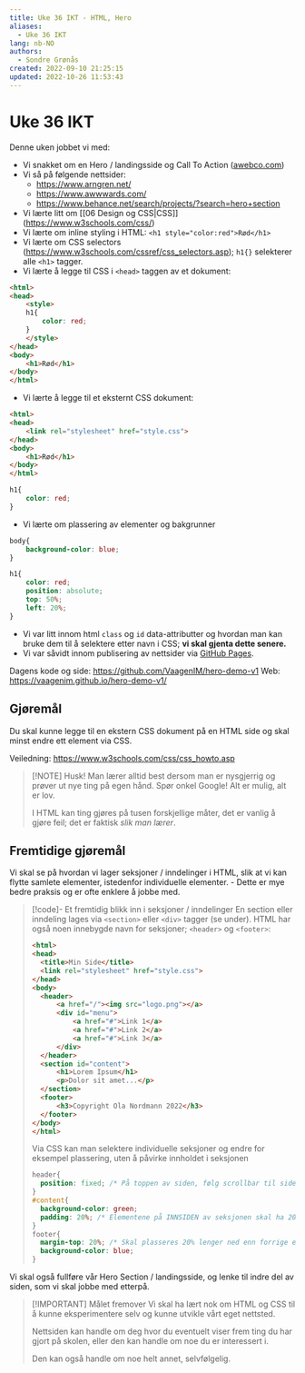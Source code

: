 ```yaml
---
title: Uke 36 IKT - HTML, Hero
aliases: 
  - Uke 36 IKT
lang: nb-NO
authors:
  - Sondre Grønås
created: 2022-09-10 21:25:15
updated: 2022-10-26 11:53:43
---
```

# Uke 36 IKT
Denne uken jobbet vi med:
- Vi snakket om en Hero / landingsside og Call To Action ([awebco.com](https://www.awebco.com/blog/hero-section/#:~:text=your%20own%20webpages.-,What%20is%20a%20Hero%20Section%3F,Why%20people%20should%20trust%20you))
- Vi så på følgende nettsider:
	- https://www.arngren.net/
	- https://www.awwwards.com/
	- https://www.behance.net/search/projects/?search=hero+section
- Vi lærte litt om [[06 Design og CSS|CSS]] (https://www.w3schools.com/css/)
- Vi lærte om inline styling i HTML: `<h1 style="color:red">Rød</h1>`
- Vi lærte om CSS selectors (https://www.w3schools.com/cssref/css_selectors.asp); `h1{}` selekterer alle `<h1>` tagger.
- Vi lærte å legge til CSS i `<head>` taggen av et dokument:
```html
<html>
<head>
	<style>
	h1{
		color: red;
	}
	</style>
</head>
<body>
	<h1>Rød</h1>
</body>
</html>
```
- Vi lærte å legge til et eksternt CSS dokument:
```html title="index.html"
<html>
<head>
	<link rel="stylesheet" href="style.css">
</head>
<body>
	<h1>Rød</h1>
</body>
</html>
```
```css title="style.css"
h1{
	color: red;
}
```
- Vi lærte om plassering av elementer og bakgrunner
```css title="style.css"
body{
	background-color: blue;
}

h1{
	color: red;
	position: absolute;
	top: 50%;
	left: 20%;
}
```
- Vi var litt innom html `class` og `id` data-attributter og hvordan man kan bruke dem til å selektere etter navn i CSS; **vi skal gjenta dette senere.**
- Vi var såvidt innom publisering av nettsider via [GitHub Pages](https://pages.github.com/).

Dagens kode og side: https://github.com/VaagenIM/hero-demo-v1
Web: https://vaagenim.github.io/hero-demo-v1/

## Gjøremål
Du skal kunne legge til en ekstern CSS dokument på en HTML side og skal minst endre ett element via CSS.

Veiledning: https://www.w3schools.com/css/css_howto.asp

> [!NOTE] Husk!
> Man lærer alltid best dersom man er nysgjerrig og prøver ut nye ting på egen hånd. Spør onkel Google! Alt er mulig, alt er lov.
> 
> I HTML kan ting gjøres på tusen forskjellige måter, det er vanlig å gjøre feil; det er faktisk *slik man lærer*.

## Fremtidige gjøremål
Vi skal se på hvordan vi lager seksjoner / inndelinger i HTML, slik at vi kan flytte samlete elementer, istedenfor individuelle elementer. - Dette er mye bedre praksis og er ofte enklere å jobbe med.

> [!code]- Et fremtidig blikk inn i seksjoner / inndelinger
> En section eller inndeling lages via `<section>` eller `<div>` tagger (se under). HTML har også noen innebygde navn for seksjoner; `<header>` og `<footer>`:
> ```html title="index.html"
> <html>
> <head>
> 	<title>Min Side</title>
> 	<link rel="stylesheet" href="style.css">
> </head>
> <body>
> 	<header>
> 		<a href="/"><img src="logo.png"></a>
> 		<div id="menu">
> 			<a href="#">Link 1</a>
> 			<a href="#">Link 2</a>
> 			<a href="#">Link 3</a>
> 		</div>
> 	</header>
> 	<section id="content">
> 		<h1>Lorem Ipsum</h1>
> 		<p>Dolor sit amet...</p>
> 	</section>
> 	<footer>
> 		<h3>Copyright Ola Nordmann 2022</h3>
> 	</footer>
> </body>
> </html>
> ```
> Via CSS kan man selektere individuelle seksjoner og endre for eksempel plassering, uten å påvirke innholdet i seksjonen
> ```css title="style.css"
> header{
> 	position: fixed; /* På toppen av siden, følg scrollbar til siden */
> }
> #content{
> 	background-color: green;
> 	padding: 20%; /* Elementene på INNSIDEN av seksjonen skal ha 20% innrykk på siden (marg i boka) */
> }
> footer{
> 	margin-top: 20%; /* Skal plasseres 20% lenger ned enn forrige element (UTSIDEN) (#content) */
> 	background-color: blue;
> }
> ```



Vi skal også fullføre vår Hero Section / landingsside, og lenke til indre del av siden, som vi skal jobbe med etterpå.

> [!IMPORTANT] Målet fremover
> Vi skal ha lært nok om HTML og CSS til å kunne eksperimentere selv og kunne utvikle vårt eget nettsted. 
> 
> Nettsiden kan handle om deg hvor du eventuelt viser frem ting du har gjort på skolen, eller den kan handle om noe du er interessert i. 
> 
> Den kan også handle om noe helt annet, selvfølgelig.

